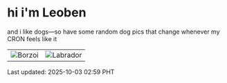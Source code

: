 # hi i'm Leoben

and i like dogs—so have some random dog pics that change whenever my CRON feels like it

|  |  |
|--------|----------|
| ![Borzoi](https://random-dog-vercel.vercel.app/api/random-borzoi?v=1759431583) | ![Labrador](https://random-dog-vercel.vercel.app/api/random-labrador?v=1759431583) |

Last updated: 2025-10-03 02:59 PHT
